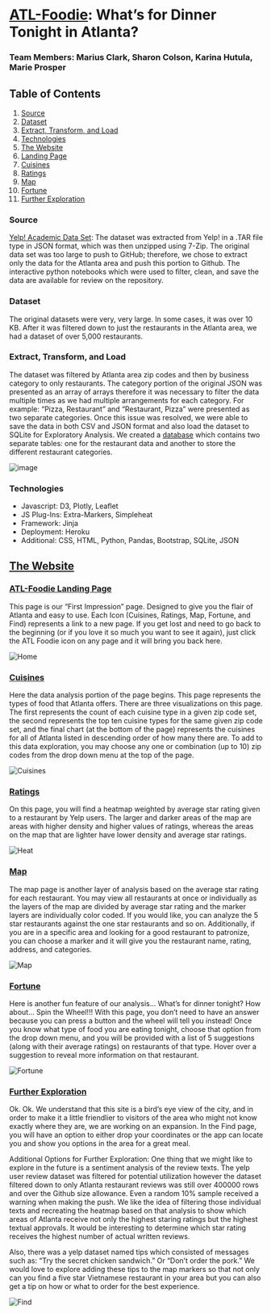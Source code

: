 # [ATL-Foodie](https://atl-foodie-page.herokuapp.com): What’s for Dinner Tonight in Atlanta?

### Team Members: Marius Clark, Sharon Colson, Karina Hutula, Marie Prosper

## Table of Contents
1. [Source](#source)
2. [Dataset](#data)
3. [Extract, Transform, and Load](#etl)
4. [Technologies](#tech)
5. [The Website](#site)
6. [Landing Page](#home)
7. [Cuisines](#cuisines)
8. [Ratings](#ratings)
9. [Map](#map)
10. [Fortune](#fortune)
11. [Further Exploration](#future)

<a name="source"></a>
### Source
[Yelp! Academic Data Set](https://www.yelp.com/dataset): The dataset was extracted from Yelp! in a .TAR file type in JSON format, which was then unzipped using 7-Zip. The original data set was too large to push to GitHub; therefore, we chose to extract only the data for the Atlanta area and push this portion to Github. The interactive python notebooks which were used to filter, clean, and save the data are available for review on the repository. 

<a name="data"></a>
### Dataset
The original datasets were very, very large. In some cases, it was over 10 KB. After it was filtered down to just the restaurants in the Atlanta area, we had a dataset of over 5,000 restaurants.

<a name="etl"></a>
### Extract, Transform, and Load
The dataset was filtered by Atlanta area zip codes and then by business category to only restaurants. The category portion of the original JSON was presented as an array of arrays therefore it was necessary to filter the data multiple times as we had multiple arrangements for each category. For example: “Pizza, Restaurant” and “Restaurant, Pizza” were presented as two separate categories. Once this issue was resolved, we were able to save the data in both CSV and JSON format and also load the dataset to SQLite for Exploratory Analysis. We created a [database](static/Resources/ipynb/db.sqlite) which contains two separate tables: one for the restaurant data and another to store the different restaurant categories.

![image](https://user-images.githubusercontent.com/83737584/136633371-5f87bfea-ff19-4036-ba5a-9bf952a8015c.png)

<a name="tech"></a>
### Technologies
* Javascript: D3, Plotly, Leaflet
* JS Plug-Ins: Extra-Markers, Simpleheat
* Framework: Jinja
* Deployment: Heroku
* Additional: CSS, HTML, Python, Pandas, Bootstrap, SQLite, JSON

<a name="site"></a>
## [The Website](https://atl-foodie-page.herokuapp.com)

<a name="home"></a>
### [ATL-Foodie Landing Page](https://atl-foodie-page.herokuapp.com)
This page is our “First Impression” page. Designed to give you the flair of Atlanta and easy to use. Each Icon (Cuisines, Ratings, Map, Fortune, and Find) represents a link to a new page. If you get lost and need to go back to the beginning (or if you love it so much you want to see it again), just click the ATL Foodie icon on any page and it will bring you back here. 

![Home](images/home.png)

<a name="cuisines"></a>
### [Cuisines](https://atl-foodie-page.herokuapp.com/cuisines)
Here the data analysis portion of the page begins. This page represents the types of food that Atlanta offers. There are three visualizations on this page. The first represents the count of each cuisine type in a given zip code set, the second represents the top ten cuisine types for the same given zip code set, and the final chart (at the bottom of the page) represents the cuisines for all of Atlanta listed in descending order of how many there are. To add to this data exploration, you may choose any one or combination (up to 10) zip codes from the drop down menu at the top of the page. 

![Cuisines](images/cuisines.png)

<a name="ratings"></a>
### [Ratings](https://atl-foodie-page.herokuapp.com/ratings)
On this page, you will find a heatmap weighted by average star rating given to a restaurant by Yelp users. The larger and darker areas of the map are areas with higher density and higher values of ratings, whereas the areas on the map that are lighter have lower density and average star ratings. 

![Heat](images/heat.png)

<a name="map"></a>
### [Map](https://atl-foodie-page.herokuapp.com/map)
The map page is another layer of analysis based on the average star rating for each restaurant. You may view all restaurants at once or individually as the layers of the map are divided by average star rating and the marker layers are individually color coded. If you would like, you can analyze the 5 star restaurants against the one star restaurants and so on. Additionally, if you are in a specific area and looking for a good restaurant to patronize, you can choose a marker and it will give you the restaurant name, rating, address, and categories.

![Map](images/map.png)

<a name="fortune"></a>
### [Fortune](https://atl-foodie-page.herokuapp.com/fortune)
Here is another fun feature of our analysis… What’s for dinner tonight? How about… Spin the Wheel!!! With this page, you don’t need to have an answer because you can press a button and the wheel will tell you instead! Once you know what type of food you are eating tonight, choose that option from the drop down menu, and you will be provided with a list of 5 suggestions (along with their average ratings) on restaurants of that type. Hover over a suggestion to reveal more information on that restaurant.

![Fortune](images/fortune.png)

<a name="future"></a>
### [Further Exploration](https://atl-foodie-page.herokuapp.com/find)
Ok. Ok. We understand that this site is a bird’s eye view of the city, and in order to make it a little friendlier to visitors of the area who might not know exactly where they are, we are working on an expansion. In the Find page, you will have an option to either drop your coordinates or the app can locate you and show you options in the area for a great meal.

Additional Options for Further Exploration:
One thing that we might like to explore in the future is a sentiment analysis of the review texts. The yelp user review dataset was filtered for potential utilization however the dataset filtered down to only Atlanta restaurant reviews was still over 400000 rows and over the Github size allowance. Even a random 10% sample received a warning when making the push. We like the idea of filtering those individual texts and recreating the heatmap based on that analysis to show which areas of Atlanta receive not only the highest staring ratings but the highest textual approvals. It would be interesting to determine which star rating receives the highest number of actual written reviews. 

Also, there was a yelp dataset named tips which consisted of messages such as: “Try the secret chicken sandwich.” Or “Don’t order the pork.” We would love to explore adding these tips to the map markers so that not only can you find a five star Vietnamese restaurant in your area but you can also get a tip on how or what to order for the best experience. 

![Find](images/find.png)
